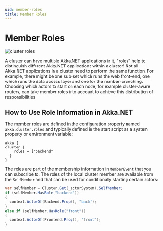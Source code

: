 ```yaml
---
uid: member-roles
title: Member Roles
---
```


# Member Roles

![cluster roles](/images/cluster-roles.jpeg)

A cluster can have multiple Akka.NET applications in it, "roles" help to distinguish different Akka.NET applications within a cluster!
Not all Akka.NET applications in a cluster need to perform the same function. For example, there might be one sub-set which runs the web front-end, one which runs the data access layer and one for the number-crunching.
Choosing which actors to start on each node, for example cluster-aware routers, can take member roles into account to achieve this distribution of responsibilities.

## How to Use Role Information in Akka.NET

The member roles are defined in the configuration property named `akka.cluster.roles` and typically defined in the start script as a system property or environment variable.:

```hocon
akka {
cluster {
    roles = ["backend"]
  }
}
```

The roles are part of the membership information in `MemberEvent` that you can subscribe to. The roles of the local cluster member are available from the `SelfMember` and that can be used for conditionally starting certain actors:

```csharp
var selfMember = Cluster.Get(_actorSystem).SelfMember;
if (selfMember.HasRole("backend")) 
{
  context.ActorOf(Backend.Prop(), "back");
} 
else if (selfMember.HasRole("front")) 
{
  context.ActorOf(Frontend.Prop(), "front");
}
```
